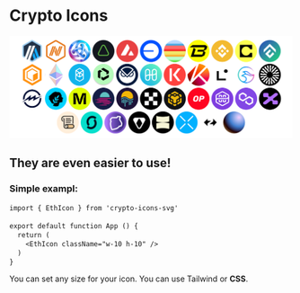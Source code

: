 # Crypto Icons

![Preview icons](/banner.webp)  

## They are even easier to use!
### Simple exampl:
``` 
import { EthIcon } from 'crypto-icons-svg'

export default function App () {
  return (
    <EthIcon className="w-10 h-10" />
  )
}
```
You can set any size for your icon. You can use <d>Tailwind</b> or <b>CSS</b>.